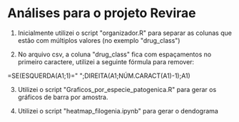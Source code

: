 # Análises para o projeto Revirae

1) Inicialmente utilizei o script "organizador.R" para separar as colunas que estão com múltiplos valores (no exemplo "drug_class")

2) No arquivo csv, a coluna "drug_class" fica com espaçamentos no primeiro caractere, utilizei a seguinte fórmula para remover:

=SE(ESQUERDA(A1;1)=" ";DIREITA(A1;NÚM.CARACT(A1)-1);A1)

3) Utilizei o script "Graficos_por_especie_patogenica.R" para gerar os gráficos de barra por amostra.
   
5) Utilizei o script "heatmap_filogenia.ipynb" para gerar o dendograma


